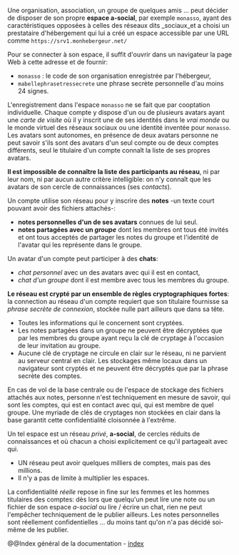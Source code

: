 Une organisation, association, un groupe de quelques amis ... peut décider de disposer de son propre **espace a-social**, par exemple `monasso`, ayant des caractéristiques opposées à celles des réseaux dits _sociaux_et a choisi un prestataire d'hébergement qui lui a créé un espace accessible par une URL comme `https://srv1.monhebergeur.net/` 

Pour se connecter à son espace, il suffit d'ouvrir dans un navigateur la page Web à cette adresse et de fournir: 
- `monasso` : le code de son organisation enregistrée par l'hébergeur, 
- `mabellephrasetressecrete` une phrase secrète personnelle d'au moins 24 signes.

L'enregistrement dans l'espace `monasso` ne se fait que par cooptation individuelle. Chaque compte y dispose d'un ou de plusieurs avatars ayant une _carte de visite_ où il y inscrit une de ses identités dans le _vrai monde_ ou le monde virtuel des réseaux sociaux ou une identité inventée pour `monasso`. Les avatars sont autonomes, en présence de deux avatars personne ne peut savoir s'ils sont des avatars d'un seul compte ou de deux comptes différents, seul le titulaire d'un compte connaît la liste de ses propres avatars.

**Il est impossible de connaître la liste des participants au réseau**, ni par leur nom, ni par aucun autre critère intelligible: on n'y connaît que les avatars de son cercle de connaissances (ses _contacts_).

Un compte utilise son réseau pour y inscrire des **notes** -un texte court pouvant avoir des fichiers attachés-:
- **notes personnelles d'un de ses avatars** connues de lui seul.
- **notes partagées avec un _groupe_** dont les membres ont tous été invités et ont tous acceptés de partager les notes du groupe et l'identité de l'avatar qui les représente dans le groupe.

Un avatar d'un compte peut participer à des **chats**:
- _chat personnel_ avec un des avatars avec qui il est en contact,
- _chat d'un groupe_ dont il est membre avec tous les membres du groupe.

**Le réseau est crypté par un ensemble de règles cryptographiques fortes**: la connection au réseau d'un compte requiert que son titulaire fournisse sa _phrase secrète de connexion_, stockée nulle part ailleurs que dans sa tête. 
- Toutes les informations qui le concernent sont cryptées. 
- Les notes partagées dans un groupe ne peuvent être décryptées que par les membres du groupe ayant reçu la clé de cryptage à l'occasion de leur invitation au groupe. 
- Aucune clé de cryptage ne circule en clair sur le réseau, ni ne parvient au serveur central en clair. Les stockages même locaux dans un navigateur sont cryptés et ne peuvent être décryptés que par la phrase secrète des comptes.

En cas de vol de la base centrale ou de l'espace de stockage des fichiers attachés aux notes, personne n'est techniquement en mesure de savoir, qui sont les comptes, qui est en contact avec qui, qui est membre de quel groupe. Une myriade de clés de cryptages non stockées en clair dans la base garantit cette confidentialité cloisonnée à l'extrême.

Un tel espace est un réseau _privé_, **a-social**, de cercles réduits de connaissances et où chacun a choisi explicitement ce qu'il partageait avec qui. 
- UN réseau peut avoir quelques milliers de comptes, mais pas des millions. 
- Il n'y a pas de limite à multiplier les espaces.

La confidentialité _réelle_ repose in fine sur les femmes et les hommes titulaires des comptes: dès lors que quelqu'un peut lire une note ou un fichier de son espace _a-social_ ou lire / écrire un chat, rien ne peut l'empêcher techniquement de le publier ailleurs. Les notes personnelles sont réellement confidentielles ... du moins tant qu'on n'a pas décidé soi-même de les publier.

@@Index général de la documentation - [index](https://raw.githack.com/dsportes/asocial-doc/master/index.md)
